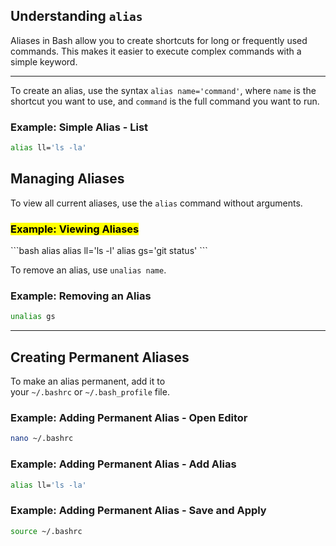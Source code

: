## Understanding `alias`

Aliases in Bash allow you to create shortcuts for long or frequently used commands. This makes it easier to execute complex commands with a simple keyword.

---

To create an alias, use the syntax `alias name='command'`, where `name` is the shortcut you want to use, and `command` is the full command you want to run.

### Example: Simple Alias - List

```bash
alias ll='ls -la'
```

## Managing Aliases

To view all current aliases, use the `alias` command without arguments.

### <mark style="background: [[ABF7F7A6]];">Example: Viewing Aliases
</mark>
```bash
alias
alias ll='ls -l'
alias gs='git status'
```



To remove an alias, use `unalias name`.

### Example: Removing an Alias

```bash
unalias gs
```


---
## Creating Permanent Aliases

To make an alias permanent, add it to your `~/.bashrc` or `~/.bash_profile` file.

### Example: Adding Permanent Alias - Open Editor

```bash
nano ~/.bashrc
```

### Example: Adding Permanent Alias - Add Alias

```bash
alias ll='ls -la'
```

### Example: Adding Permanent Alias - Save and Apply

```bash
source ~/.bashrc
```

